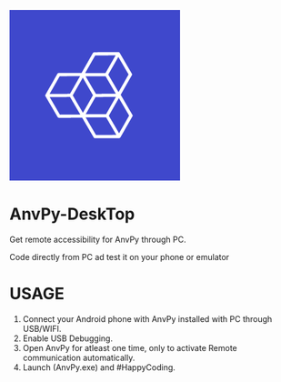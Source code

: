 ![AnvPy IDE](https://raw.githubusercontent.com/CodeStudio0/ADP/main/icon.png)
# AnvPy-DeskTop
Get remote accessibility for AnvPy through PC.

Code directly from PC ad test it on your phone or emulator

# USAGE
1. Connect your Android phone with AnvPy installed with PC through USB/WIFI.
2. Enable USB Debugging.
3. Open AnvPy for atleast one time, only to activate Remote communication automatically.
4. Launch (AnvPy.exe) and #HappyCoding.
